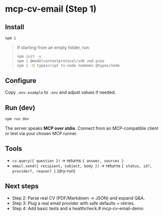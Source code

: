 # mcp-cv-email (Step 1)


## Install
```bash
npm i
```


> If starting from an empty folder, run:
> ```bash
> npm init -y
> npm i @modelcontextprotocol/sdk zod pino
> npm i -D typescript ts-node nodemon @types/node
> ```


## Configure
Copy `.env.example` to `.env` and adjust values if needed.


## Run (dev)
```bash
npm run dev
```
The server speaks **MCP over stdio**. Connect from an MCP-compatible client or test via your chosen MCP runner.


## Tools
- `cv.query({ question })` → returns `{ answer, sources }`
- `email.send({ recipient, subject, body })` → returns `{ status, id?, provider?, reason? }` (dry-run)


## Next steps
- Step 2: Parse real CV (PDF/Markdown → JSON) and expand Q&A.
- Step 3: Plug a real email provider with safe defaults + retries.
- Step 4: Add basic tests and a healthcheck.# mcp-cv-email-demo
